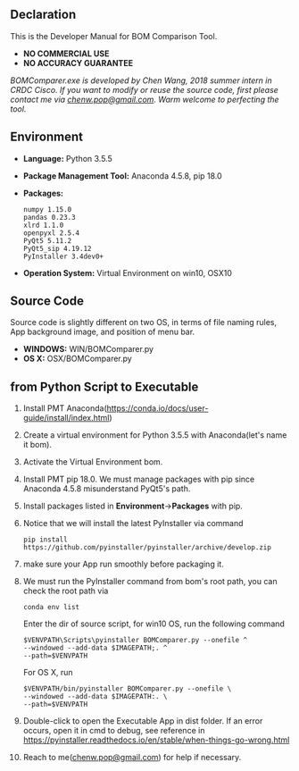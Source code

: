 ## Declaration
This is the Developer Manual for BOM Comparison Tool.

- **NO COMMERCIAL USE**
- **NO ACCURACY GUARANTEE**

*BOMComparer.exe is developed by Chen Wang, 2018 summer intern in CRDC Cisco. If you want to modify or reuse the source code, first please contact me via chenw.pop@gmail.com. Warm welcome to perfecting the tool.*

## Environment
- **Language:** Python 3.5.5
- **Package Management Tool:** Anaconda 4.5.8, pip 18.0
- **Packages:** 

      numpy 1.15.0
      pandas 0.23.3
      xlrd 1.1.0
      openpyxl 2.5.4
      PyQt5 5.11.2
      PyQt5_sip 4.19.12
      PyInstaller 3.4dev0+
              
- **Operation System:** Virtual Environment on win10, OSX10

## Source Code
Source code is slightly different on two OS, in terms of file naming rules, App background image, and position of menu bar.
- **WINDOWS:** WIN/BOMComparer.py
- **OS X:** OSX/BOMComparer.py

## from Python Script to Executable
1. Install PMT Anaconda(https://conda.io/docs/user-guide/install/index.html)
2. Create a virtual environment for Python 3.5.5 with Anaconda(let's name it bom).
3. Activate the Virtual Environment bom.
4. Install PMT pip 18.0. We must manage packages with pip since Anaconda 4.5.8 misunderstand PyQt5's path.
5. Install packages listed in **Environment**->**Packages** with pip.
6. Notice that we will install the latest PyInstaller via command

       pip install https://github.com/pyinstaller/pyinstaller/archive/develop.zip
          
7. make sure your App run smoothly before packaging it.
8. We must run the PyInstaller command from bom's root path, you can check the root path via

       conda env list
          
   Enter the dir of source script, for win10 OS, run the following command
   
       $VENVPATH\Scripts\pyinstaller BOMComparer.py --onefile ^
       --windowed --add-data $IMAGEPATH;. ^
       --path=$VENVPATH
          
   For OS X, run
   
       $VENVPATH/bin/pyinstaller BOMComparer.py --onefile \
       --windowed --add-data $IMAGEPATH:. \
       --path=$VENVPATH
          
9. Double-click to open the Executable App in dist folder. If an error occurs, open it in cmd to debug, see reference in https://pyinstaller.readthedocs.io/en/stable/when-things-go-wrong.html
10. Reach to me(chenw.pop@gmail.com) for help if necessary.
